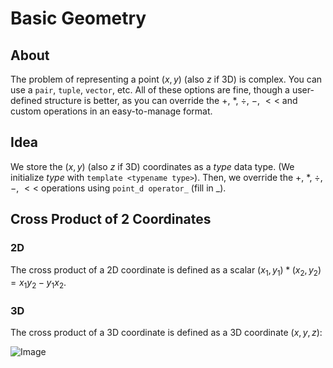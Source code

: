# Basic Geometry

## About

The problem of representing a point $(x, y)$ (also $z$ if $3$D) is complex. You can use a `pair`, `tuple`, `vector`, etc. All of these options are fine, though a user-defined structure is better, as you can override the $+$, $*$, $\div$, $-$, $<<$ and custom operations in an easy-to-manage format.

## Idea

We store the $(x, y)$ (also $z$ if $3$D) coordinates as a $type$ data type. (We initialize $type$ with `template <typename type>`). Then, we override the $+$, $*$, $\div$, $-$, $<<$ operations using `point_d operator_` (fill in _).

## Cross Product of $2$ Coordinates

### $2$D

The cross product of a $2$D coordinate is defined as a scalar $(x_1, y_1) * (x_2, y_2) = x_1y_2 - y_1 x_2$.

### $3$D

The cross product of a $3$D coordinate is defined as a $3$D coordinate $(x, y, z)$:

![Image](https://wikimedia.org/api/rest_v1/media/math/render/svg/1e44fd23f788d2f589f26344245765511e522e5b)
